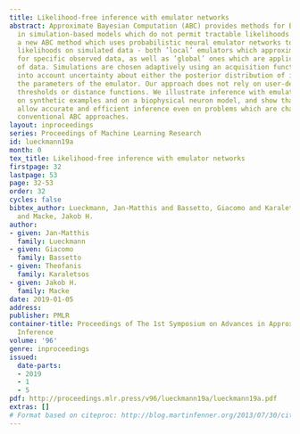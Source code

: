 ```yaml
---
title: Likelihood-free inference with emulator networks
abstract: Approximate Bayesian Computation (ABC) provides methods for Bayesian inference
  in simulation-based models which do not permit tractable likelihoods. We present
  a new ABC method which uses probabilistic neural emulator networks to learn synthetic
  likelihoods on simulated data - both ’local’ emulators which approximate the likelihood
  for specific observed data, as well as ’global’ ones which are applicable to a range
  of data. Simulations are chosen adaptively using an acquisition function which takes
  into account uncertainty about either the posterior distribution of interest, or
  the parameters of the emulator. Our approach does not rely on user-defined rejection
  thresholds or distance functions. We illustrate inference with emulator networks
  on synthetic examples and on a biophysical neuron model, and show that emulators
  allow accurate and efficient inference even on problems which are challenging for
  conventional ABC approaches.
layout: inproceedings
series: Proceedings of Machine Learning Research
id: lueckmann19a
month: 0
tex_title: Likelihood-free inference with emulator networks
firstpage: 32
lastpage: 53
page: 32-53
order: 32
cycles: false
bibtex_author: Lueckmann, Jan-Matthis and Bassetto, Giacomo and Karaletsos, Theofanis
  and Macke, Jakob H.
author:
- given: Jan-Matthis
  family: Lueckmann
- given: Giacomo
  family: Bassetto
- given: Theofanis
  family: Karaletsos
- given: Jakob H.
  family: Macke
date: 2019-01-05
address: 
publisher: PMLR
container-title: Proceedings of The 1st Symposium on Advances in Approximate Bayesian
  Inference
volume: '96'
genre: inproceedings
issued:
  date-parts:
  - 2019
  - 1
  - 5
pdf: http://proceedings.mlr.press/v96/lueckmann19a/lueckmann19a.pdf
extras: []
# Format based on citeproc: http://blog.martinfenner.org/2013/07/30/citeproc-yaml-for-bibliographies/
---
```

